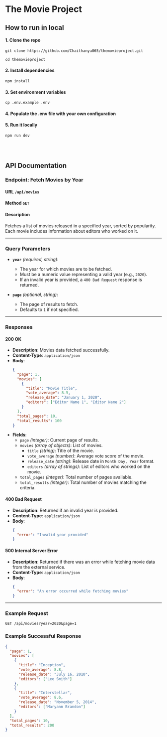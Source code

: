 # The Movie Project

## How to run in local

#### 1. Clone the repo

```
git clone https://github.com/Chaithanya065/themovieproject.git

cd themovieproject
```

#### 2. Install dependencies

```
npm install
```

#### 3. Set environment variables

```
cp .env.example .env
```

#### 4. Populate the .env file with your own configuration

#### 5. Run it locally

```
npm run dev
```

<br>
<br>

## API Documentation

### Endpoint: Fetch Movies by Year

#### URL `/api/movies`

#### Method `GET`

#### Description

Fetches a list of movies released in a specified year, sorted by popularity. Each movie includes information about editors who worked on it.

---

### Query Parameters

- **`year`** _(required, string)_:

  - The year for which movies are to be fetched.
  - Must be a numeric value representing a valid year (e.g., `2020`).
  - If an invalid year is provided, a `400 Bad Request` response is returned.

- **`page`** _(optional, string)_:
  - The page of results to fetch.
  - Defaults to `1` if not specified.

---

### Responses

#### 200 OK

- **Description**: Movies data fetched successfully.
- **Content-Type**: `application/json`
- **Body**:
  ```json
  {
    "page": 1,
    "movies": [
      {
        "title": "Movie Title",
        "vote_average": 8.5,
        "release_date": "January 1, 2020",
        "editors": ["Editor Name 1", "Editor Name 2"]
      }
    ],
    "total_pages": 10,
    "total_results": 100
  }
  ```
- **Fields**:
  - `page` _(integer)_: Current page of results.
  - `movies` _(array of objects)_: List of movies.
    - `title` _(string)_: Title of the movie.
    - `vote_average` _(number)_: Average vote score of the movie.
    - `release_date` _(string)_: Release date in `Month Day, Year` format.
    - `editors` _(array of strings)_: List of editors who worked on the movie.
  - `total_pages` _(integer)_: Total number of pages available.
  - `total_results` _(integer)_: Total number of movies matching the criteria.

#### 400 Bad Request

- **Description**: Returned if an invalid year is provided.
- **Content-Type**: `application/json`
- **Body**:
  ```json
  {
    "error": "Invalid year provided"
  }
  ```

#### 500 Internal Server Error

- **Description**: Returned if there was an error while fetching movie data from the external service.
- **Content-Type**: `application/json`
- **Body**:
  ```json
  {
    "error": "An error occurred while fetching movies"
  }
  ```

---

### Example Request

```http
GET /api/movies?year=2020&page=1
```

### Example Successful Response

```json
{
  "page": 1,
  "movies": [
    {
      "title": "Inception",
      "vote_average": 8.8,
      "release_date": "July 16, 2010",
      "editors": ["Lee Smith"]
    },
    {
      "title": "Interstellar",
      "vote_average": 8.6,
      "release_date": "November 5, 2014",
      "editors": ["Maryann Brandon"]
    }
  ],
  "total_pages": 10,
  "total_results": 200
}
```
